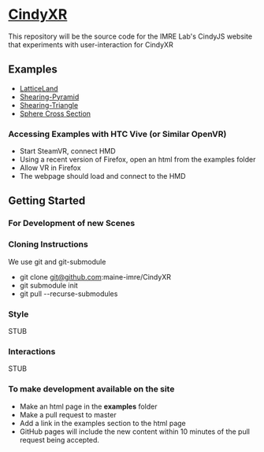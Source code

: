 # [CindyXR](https://maine-imre.github.io/CindyXR-Interactions/)
This repository will be the source code for the IMRE Lab's CindyJS website that experiments with user-interaction for CindyXR

## Examples
* [LatticeLand](https://maine-imre.github.io/CindyXR-Interactions/examples/LatticeLand.html)
* [Shearing-Pyramid](https://maine-imre.github.io/CindyXR-Interactions/examples/Shearing_Pyramid.html)
* [Shearing-Triangle](https://maine-imre.github.io/CindyXR-Interactions/examples/Shearing_Triangle.html)
* [Sphere Cross Section](https://maine-imre.github.io/CindyXR-Interactions/examples/SphereCrossSection.html)

### Accessing Examples with HTC Vive (or Similar OpenVR)
* Start SteamVR, connect HMD
* Using a recent version of Firefox, open an html from the examples folder
* Allow VR in Firefox
* The webpage should load and connect to the HMD

## Getting Started
### For Development of new Scenes

### Cloning Instructions
We use git and git-submodule

* git clone git@github.com:maine-imre/CindyXR
* git submodule init
* git pull --recurse-submodules

### Style

STUB

### Interactions

STUB

### To make development available on the site
- Make an html page in the **examples** folder
- Make a pull request to master
- Add a link in the examples section to the html page
- GitHub pages will include the new content within 10 minutes of the pull request being accepted.




